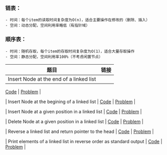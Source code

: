 ### 链表：
    - 时间：每个item的读取时间复杂度为O(n)，适合主要操作在修改的（删除、插入）
    - 空间：动态分配，空间利用率略低（有指针域）
### 顺序表：
    - 时间：随机存取，每个item的存取时间复杂度为O(1)，适合大量存取操作
    - 空间：静态分配，空间利用率100%（不考虑闲置节点）


| 题目        | 链接    | 
| --------   | -----  | 
| Insert Node at the end of a linked list | 
[Code](0-linkedlist-create.c) \| 
[Problem](https://www.hackerrank.com/challenges/insert-a-node-at-the-tail-of-a-linked-list/problem)   | 

| Insert Node at the begining of a linked list | 
[Code](0-linkedlist-create.c) \| 
[Problem](https://www.hackerrank.com/challenges/insert-a-node-at-the-head-of-a-linked-list/problem)   | 

| Insert Node at a given position in a linked list | 
[Code](0-linkedlist-create.c) \| 
[Problem](https://www.hackerrank.com/challenges/insert-a-node-at-a-specific-position-in-a-linked-list/problem)   | 

| Delete Node at a given position in a linked list | 
[Code](3-linkedlist-delete.c) \| 
[Problem]( https://www.hackerrank.com/challenges/delete-a-node-from-a-linked-list/problem)   | 

| Reverse a linked list and return pointer to the head | 
[Code](4-linkedlist-reverse) \| 
[Problem](https://www.hackerrank.com/challenges/reverse-a-linked-list)   | 

| Print elements of a linked list in reverse order as standard output | 
[Code](4-linkedlist-reverse) \| 
[Problem](https://www.hackerrank.com/challenges/print-the-elements-of-a-linked-list-in-reverse/problem)   | 

